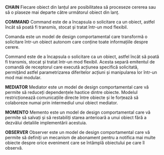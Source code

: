 **CHAIN**
Fiecare obiect din lanțul are posibilitatea să proceseze cererea 
sau să o plaseze mai departe către următorul obiect din lanț.

**COMMAND**
Command este de a încapsula o solicitare ca un obiect, 
astfel încât să poată fi transmis, stocat și tratat într-un mod flexibil.


Comanda este un model de design comportamental care 
transformă o solicitare într-un obiect autonom care conține 
toate informațiile despre cerere.

Command este de a încapsula o solicitare ca un obiect, astfel încât să poată fi transmis, 
stocat și tratat într-un mod flexibil. Acesta separă emitentul de comandă de receptorul care 
execută acțiunea specifică solicitată, permițând astfel 
parametrizarea diferitelor acțiuni și manipularea lor într-un mod mai modular.

**MEDIATOR**
Mediator este un model de design comportamental care vă permite să 
reduceți dependențele haotice dintre obiecte. 
Modelul restricționează comunicațiile directe între obiecte și le
forțează să colaboreze numai prin intermediul unui obiect mediator. 

**MOMENTO**
Memento este un model de design comportamental care vă permite să salvați și să
restabiliți starea anterioară a unui obiect fără a dezvălui detaliile implementării acestuia. 

**OBSERVER**
Observer este un model de design comportamental care vă permite să definiți un 
mecanism de abonament pentru a notifica mai multe obiecte despre orice eveniment 
care se întâmplă obiectului pe care îl observă. 

